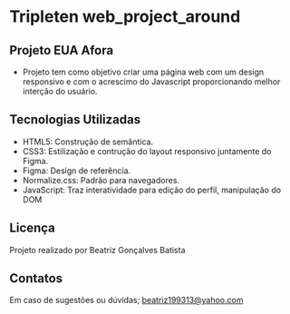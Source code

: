 # Tripleten web_project_around

## Projeto EUA Afora

- Projeto tem como objetivo criar uma página web com um design responsivo e com o acrescimo do Javascript proporcionando melhor interção do usuário.

## Tecnologias Utilizadas

- HTML5: Construção de semântica.
- CSS3: Estilização e contrução do layout responsivo juntamente do Figma.
- Figma: Design de referência.
- Normalize.css: Padrão para navegadores.
- JavaScript: Traz interatividade para edição do perfil, manipulaçâo do DOM

## Licença

Projeto realizado por Beatriz Gonçalves Batista

## Contatos

Em caso de sugestões ou dúvidas;
beatriz199313@yahoo.com

